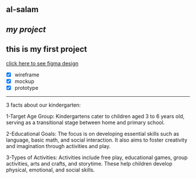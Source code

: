 ## al-salam
*my project*
--------------------------------
**this is my first project**
-------------------------------
[click here to see figma design](https://www.figma.com/design/M79gR3wAvemujRGD2D6h2c/kindergartenfinal?node-id=18-49&node-type=instance&t=qJUXDUBs7YhA3wXy-0)

- [x] wireframe
- [x] mockup
- [x] prototype
--------------------------------------------
 3 facts about our kindergarten:

1-Target Age Group:
Kindergartens cater to children aged 3 to 6 years old, serving as a transitional stage between home and primary school.

2-Educational Goals:
The focus is on developing essential skills such as language, basic math, and social interaction. It also aims to foster creativity and imagination through activities and play.

3-Types of Activities:
Activities include free play, educational games, group activities, arts and crafts, and storytime. These help children develop physical, emotional, and social skills.
